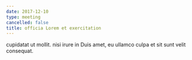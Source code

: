 ```yaml
---
date: 2017-12-10
type: meeting
cancelled: false
title: officia Lorem et exercitation
---
```

cupidatat ut mollit. nisi irure in Duis amet, eu ullamco culpa et sit sunt velit consequat.